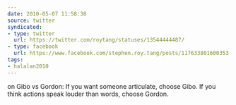 ```yaml
---
date: 2010-05-07 11:58:38
source: twitter
syndicated:
- type: twitter
  url: https://twitter.com/roytang/statuses/13544444487/
- type: facebook
  url: https://www.facebook.com/stephen.roy.tang/posts/117633801600353
tags:
- halalan2010
---
```


on Gibo vs Gordon: If you want someone articulate, choose Gibo. If you think actions speak louder than words, choose Gordon.